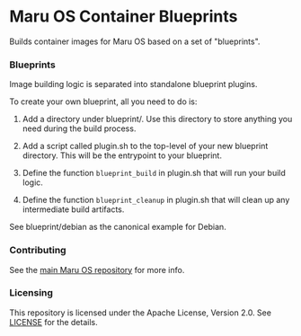 # Maru OS Container Blueprints

Builds container images for Maru OS based on a set of "blueprints".

### Blueprints

Image building logic is separated into standalone blueprint plugins.

To create your own blueprint, all you need to do is:

1. Add a directory under blueprint/. Use this directory to store anything you
   need during the build process.

2. Add a script called plugin.sh to the top-level of your new blueprint
   directory. This will be the entrypoint to your blueprint.

3. Define the function `blueprint_build` in plugin.sh that will run your build
   logic.

4. Define the function `blueprint_cleanup` in plugin.sh that will clean up any
   intermediate build artifacts.

See blueprint/debian as the canonical example for Debian.

### Contributing

See the [main Maru OS repository](https://github.com/maruos/maruos) for more
info.

### Licensing

This repository is licensed under the Apache License, Version 2.0. See
[LICENSE](LICENSE) for the details.

